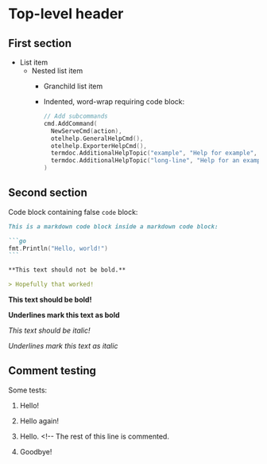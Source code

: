 <!-- markdownlint-disable -->
# Top-level header

## First section

- List item
  - Nested list item
    - Granchild list item
    - Indented, word-wrap requiring code block:

      ```go
      // Add subcommands
      cmd.AddCommand(
        NewServeCmd(action),
        otelhelp.GeneralHelpCmd(),
        otelhelp.ExporterHelpCmd(),
        termdoc.AdditionalHelpTopic("example", "Help for example", docs.ExampleDocs),
        termdoc.AdditionalHelpTopic("long-line", "Help for an example line that is very long and will need wrapped inside this code block", testFile),
      )
      ```

## Second section

Code block containing false `code` block:

````md
This is a markdown code block inside a markdown code block:

```go
fmt.Println("Hello, world!")
```

**This text should not be bold.**

> Hopefully that worked!
````

**This text should be bold!**

__Underlines mark this text as bold__

*This text should be italic!*

_Underlines mark this text as italic_

## Comment testing

<!--
These lines are commented out
as part of a multiline comment --> Some tests:

1. Hello!

<!-- This is an inline comment -->
2. Hello <!-- This is an inline comment between uncommented text --> again!

3. Hello. <!-- The rest of this line is commented.

<!--
These lines are commented out
as part of a multiline comment -->
4. Goodbye!
